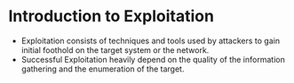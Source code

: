 # Introduction to Exploitation

- Exploitation consists of techniques and tools used by attackers to gain initial foothold on the target system or the network.
- Successful Exploitation heavily depend on the quality of the information gathering and the enumeration of the target.
